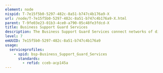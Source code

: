 ```yaml
---
element: node
nispid: T-7e15f5b0-5297-482c-8a51-b747c4b176a9-X
url: /node/T-7e15f5b0-5297-482c-8a51-b747c4b176a9-X.html
parent: T-9fe03e23-01b3-4ce0-a790-05c48fe3fdcd-X
title: Business Support Guard Services
description: The Business Support Guard Services connect networks of different information security and management policies and usage areas to control traffic flow in-between the networks following a set of predefined rules.
level: 7
emUUID: 7e15f5b0-5297-482c-8a51-b747c4b176a9
usage:
  serviceprofiles:
    - spid: bsp-Business_Support_Guard_Services
      standards:
        - refid: cceb-acp145a
---
```

